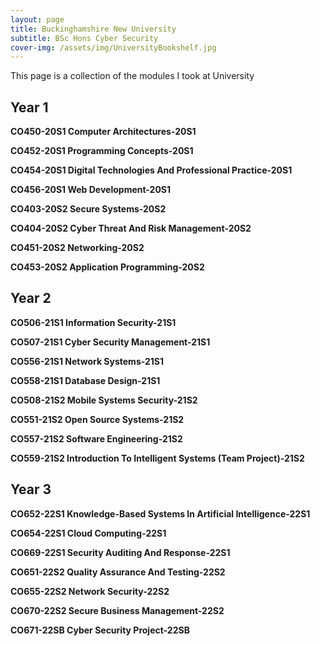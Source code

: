 ```yaml
---
layout: page
title: Buckinghamshire New University
subtitle: BSc Hons Cyber Security
cover-img: /assets/img/UniversityBookshelf.jpg
---
```


This page is a collection of the modules I took at University

## Year 1

**CO450-20S1 Computer Architectures-20S1**

**CO452-20S1 Programming Concepts-20S1**

**CO454-20S1 Digital Technologies And Professional Practice-20S1**

**CO456-20S1 Web Development-20S1**

**CO403-20S2 Secure Systems-20S2**

**CO404-20S2 Cyber Threat And Risk Management-20S2**

**CO451-20S2 Networking-20S2**

**CO453-20S2 Application Programming-20S2**

## Year 2

**CO506-21S1 Information Security-21S1**

**CO507-21S1 Cyber Security Management-21S1**

**CO556-21S1 Network Systems-21S1**

**CO558-21S1 Database Design-21S1**

**CO508-21S2 Mobile Systems Security-21S2**

**CO551-21S2 Open Source Systems-21S2**

**CO557-21S2 Software Engineering-21S2**

**CO559-21S2 Introduction To Intelligent Systems (Team Project)-21S2**

## Year 3

**CO652-22S1 Knowledge-Based Systems In Artificial Intelligence-22S1**

**CO654-22S1 Cloud Computing-22S1**

**CO669-22S1 Security Auditing And Response-22S1**

**CO651-22S2 Quality Assurance And Testing-22S2**

**CO655-22S2 Network Security-22S2**

**CO670-22S2 Secure Business Management-22S2**

**CO671-22SB Cyber Security Project-22SB**
